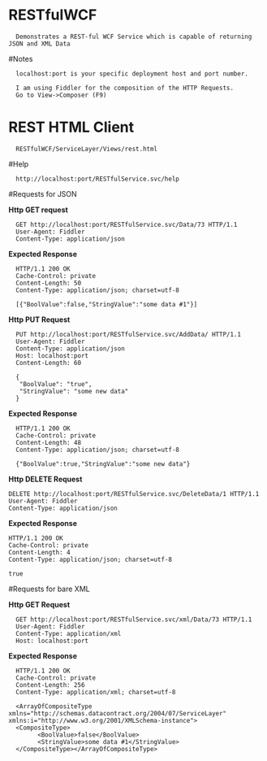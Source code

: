 # RESTfulWCF
      
      Demonstrates a REST-ful WCF Service which is capable of returning JSON and XML Data

#Notes 

      localhost:port is your specific deployment host and port number.

      I am using Fiddler for the composition of the HTTP Requests. 
      Go to View->Composer (F9)
  
# REST HTML Client

      RESTfulWCF/ServiceLayer/Views/rest.html

#Help

      http://localhost:port/RESTfulService.svc/help

#Requests for JSON

**Http GET request**

      GET http://localhost:port/RESTfulService.svc/Data/73 HTTP/1.1
      User-Agent: Fiddler
      Content-Type: application/json

**Expected Response**

      HTTP/1.1 200 OK
      Cache-Control: private
      Content-Length: 50
      Content-Type: application/json; charset=utf-8
      
      [{"BoolValue":false,"StringValue":"some data #1"}]

**Http PUT Request**

      PUT http://localhost:port/RESTfulService.svc/AddData/ HTTP/1.1
      User-Agent: Fiddler
      Content-Type: application/json
      Host: localhost:port
      Content-Length: 60
      
      {
       "BoolValue": "true",
       "StringValue": "some new data"
      }

**Expected Response**

      HTTP/1.1 200 OK
      Cache-Control: private
      Content-Length: 48
      Content-Type: application/json; charset=utf-8
      
      {"BoolValue":true,"StringValue":"some new data"}

**Http DELETE Request**

	DELETE http://localhost:port/RESTfulService.svc/DeleteData/1 HTTP/1.1
	User-Agent: Fiddler
	Content-Type: application/json

**Expected Response**

	HTTP/1.1 200 OK
	Cache-Control: private
	Content-Length: 4
	Content-Type: application/json; charset=utf-8

	true
 
#Requests for bare XML

**Http GET Request**

      GET http://localhost:port/RESTfulService.svc/xml/Data/73 HTTP/1.1
      User-Agent: Fiddler
      Content-Type: application/xml
      Host: localhost:port


**Expected Response**

      HTTP/1.1 200 OK
      Cache-Control: private
      Content-Length: 256
      Content-Type: application/xml; charset=utf-8
      
      <ArrayOfCompositeType xmlns="http://schemas.datacontract.org/2004/07/ServiceLayer" xmlns:i="http://www.w3.org/2001/XMLSchema-instance">
      <CompositeType>
            <BoolValue>false</BoolValue>
            <StringValue>some data #1</StringValue>
      </CompositeType></ArrayOfCompositeType>
